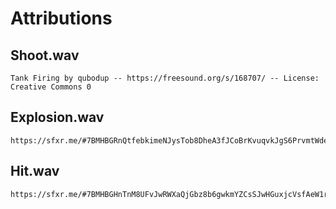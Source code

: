 # Attributions
## Shoot.wav
    Tank Firing by qubodup -- https://freesound.org/s/168707/ -- License: Creative Commons 0
## Explosion.wav
    https://sfxr.me/#7BMHBGRnQtfebkimeNJysTob8DheA3fJCoBrKvuqvkJgS6PrvmtWdeXfzmmXrsGykszAxBmNpJTSREejsyoobzitXyREcfPhHUYwfdmcXzUfWqb3M9XJtFHUb
## Hit.wav
    https://sfxr.me/#7BMHBGHnTnM8UFvJwRWXaQjGbz8b6gwkmYZCsSJwHGuxjcVsfAeW1ree25F5GfaV4YbfTSZFFmrgWzU8uhK7roioQUhDLVMSDWR52FQfKLrGezT37cSNPidro